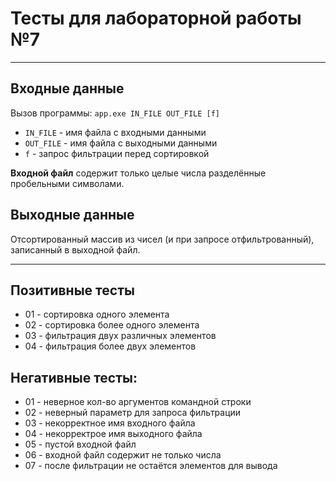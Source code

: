 # Тесты для лабораторной работы №7

---

## Входные данные

Вызов программы: `app.exe IN_FILE OUT_FILE [f]`

- `IN_FILE` - имя файла с входными данными
- `OUT_FILE` - имя файла с выходными данными
- `f` - запрос фильтрации перед сортировкой

**Входной файл** содержит только целые числа разделённые пробельными символами.

## Выходные данные

Отсортированный массив из чисел (и при запросе отфильтрованный), записанный в выходной файл.

---

## Позитивные тесты

- 01 - сортировка одного элемента
- 02 - сортировка более одного элемента
- 03 - фильтрация двух различных элементов
- 04 - фильтрация более двух элементов

## Негативные тесты:

- 01 - неверное кол-во аргументов командной строки
- 02 - неверный параметр для запроса фильтрации
- 03 - некорректное имя входного файла
- 04 - некорректрое имя выходного файла
- 05 - пустой входной файл
- 06 - входной файл содержит не только числа
- 07 - после фильтрации не остаётся элементов для вывода